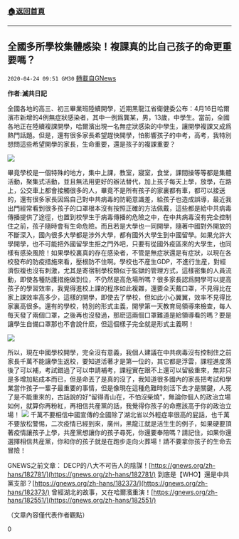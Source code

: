 ###  [:house:返回首頁](https://github.com/ourhimalayas/txt)
---

## 全國多所學校集體感染！複課真的比自己孩子的命更重要嗎？
`2020-04-24 09:51 GM30` [轉載自GNews](https://gnews.org/zh-hant/183406/)

**作者:滅共日記**

全國各地的高三、初三畢業班陸續開學，近期黑龍江省衛健委公布：4月16日哈爾濱市新增的4例無症狀感染者，其中一例爲龔某，男，13歲，中學生。當前，全國各地正在陸續複課開學，哈爾濱出現一名無症狀感染的中學生，讓開學複課又成爲熱門話題。但是，還有很多家長希望趕快開學，怕影響孩子的中考，高考，我特別想問這些希望開學的家長，生命重要，還是孩子的複課重要？

![](https://s3.amazonaws.com/gnews-media-offload/wp-content/uploads/2020/04/24094340/1-209.jpg)

畢竟學校是一個特殊的地方，集中上課，教室，寢室，食堂，課間操等等都是集體活動，聚集式活動，並且無法用更好的辦法替代，加上孩子每天上學，放學，在路上，公交車上都會接觸很多的人，畢竟不是所有孩子的家裏都有車，都可以接送的，還有很多家長因爲自己對中共病毒的防範意識差，給孩子也造成誤導，最近我出門經常看到很多孩子的口罩根本沒有按照正確的方法佩戴，這些都是給中共病毒傳播提供了途徑，也置到校學生于病毒傳播的危險之中，在中共病毒沒有完全控制住之前，孩子隨時會有生命危險。而且若是大學也一同開學，隨著中國對外開放的不斷深入，國內很多大學都是涉外大學，都有國外大學生到中國留學。如果允許大學開學，也不可能把外國留學生拒之門外吧，只要有從國外疫區來的大學生，也同樣有感染風險！如果學校裏真的存在感染者，不管是無症狀還是有症狀，以現在各校發布的防疫措施來看，壓根防不住啊。學校也不産生GDP，不進行生産，對經濟恢複也沒有刺激，尤其是寄宿制學校類似于監獄的管理方式，這樣密集的人員流動，即使各種防護措施做到位，不仍然是高危場所嗎？很多家長認爲開學可以提高孩子的學習效率，我覺得進校上課的程序如此複雜，還要全天戴口罩，不見得比在家上課效率高多少，這樣的開學，即使去了學校，但如此小心翼翼，效率不見得比家裏高很多。還有的學校，特別的形式主義，開學第一天教育局領導來檢查，每人每天發了兩個口罩，之後再也沒發過，那麽這兩個口罩難道是給領導看的嗎？要是讓學生自備口罩那也不會說什麽，但這個樣子完全就是形式主義啊！

![](https://s3.amazonaws.com/gnews-media-offload/wp-content/uploads/2020/04/24094413/2-156.jpg)

所以，現在中國學校開學，完全沒有意義，我個人建議在中共病毒沒有控制住之前家長千萬不能讓學生返校，要知道活著才是第一位的，其它都是浮雲，課程進度落後了可以補，考試錯過了可以申請補考，課程實在跟不上還可以留級重來，無非只是多增加點成本而已，但是命丟了是真的沒了，我知道很多國內的家長把考試和學業當作孩子一輩子最重要的事情，但是像現在這種危難時刻活下去才是關鍵，人死了是不能重來的，古話說的好“留得青山在，不怕沒柴燒”，無論你個人的政治立場如何，就算你再粉紅，再相信共産黨的話，我覺得你孩子的命應該高于你的政治立場！
![](https://s3.amazonaws.com/gnews-media-offload/wp-content/uploads/2020/04/24094437/3-133.jpg)
千萬不要相信中國宣傳的全國除了湖北省以外輕症率很高的屁話，也千萬不要放松警惕，二次疫情已經到來，廣州，黑龍江就是活生生的例子，如果硬要頂著疫情讓孩子上學，共産黨想讓你的孩子尋死，你還要奉陪嗎？請記住，如果你還選擇相信共産黨，你和你的孩子就是在跑步走向火葬場！請不要拿你孩子的生命去冒險！

GNEWS之前文章：
DECP的八大不可告人的陰謀！[https://gnews.org/zh-hans/182781/](https://gnews.org/zh-hans/182781/)
到底是【WHO】還是中共黨支部？[https://gnews.org/zh-hans/182373/](https://gnews.org/zh-hans/182373/)
曾經湖北的故事，又在哈爾濱重演！[https://gnews.org/zh-hans/182551/](https://gnews.org/zh-hans/182551/)

（文章內容僅代表作者觀點）

0
